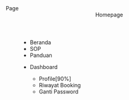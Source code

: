 <dl>
    <dt>Page</dt>
    <dd>
        <header>Homepage</header>
        <ul>
            <li>Beranda</li>
            <li>SOP</li>
            <li>Panduan</li>
            <li>
                <p>Dashboard</p>
                <ul type="a">
                    <li>Profile[90%]</li>
                    <li>Riwayat Booking</li>
                    <li>Ganti Password</li>
                </ul>
            </li>
        </ul>
    </dd>
</dl>
